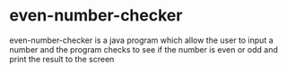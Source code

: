 # even-number-checker
even-number-checker is a java program which allow the user to input a number and the program checks to see if the number is even or odd and print the result to the screen 
